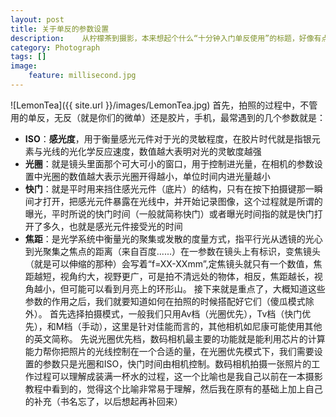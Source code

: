 ```yaml
---
layout: post
title: 关于单反的参数设置
description:    从柠檬茶到摄影，本来想起个什么“十分钟入门单反使用”的标题，好像有点烂大街......唉算了反正差不多就是这意思,虽然是菜鸡写的教程，但是保证相当易懂。
category: Photograph
tags: []
image: 
    feature: millisecond.jpg
---
```

![LemonTea]({{ site.url }}/images/LemonTea.jpg)
    首先，拍照的过程中，不管用的单反，无反（就是你们的微单）还是胶片，手机，最常遇到的几个参数就是：
- **ISO**：**感光度**，用于衡量感光元件对于光的灵敏程度，在胶片时代就是指银元素与光线的光化学反应速度，数值越大表明对光的灵敏度越强
- **光圈**：就是镜头里面那个可大可小的窗口，用于控制进光量，在相机的参数设置中光圈的数值越大表示光圈开得越小，单位时间内进光量越小
- **快门**：就是平时用来挡住感光元件（底片）的结构，只有在按下拍摄键那一瞬间才打开，把感光元件暴露在光线中，并开始记录图像，这个过程就是所谓的曝光，平时所说的快门时间（一般就简称快门）或者曝光时间指的就是快门打开了多久，也就是感光元件接受光的时间
- **焦距**：是光学系统中衡量光的聚集或发散的度量方式，指平行光从透镜的光心到光聚集之焦点的距离（来自百度......）在一参数在镜头上有标识，变焦镜头（就是可以伸缩的那种）会写着“f=XX-XXmm”,定焦镜头就只有一个数值，焦距越短，视角约大，视野更广，可是拍不清远处的物体，相反，焦距越长，视角越小，但可能可以看到月亮上的环形山。
    接下来就是重点了，大概知道这些参数的作用之后，我们就要知道如何在拍照的时候搭配好它们（傻瓜模式除外）。
    首先选择拍摄模式，一般我们只用Av档（光圈优先），Tv档（快门优先），和M档（手动），这里是针对佳能而言的，其他相机如尼康可能使用其他的英文简称。
    先说光圈优先档，数码相机最主要的功能就是能利用芯片的计算能力帮你把照片的光线控制在一个合适的量，在光圈优先模式下，我们需要设置的参数只是光圈和ISO，快门时间由相机控制。数码相机拍摄一张照片的工作过程可以理解成装满一杯水的过程，这一个比喻也是我自己以前在一本摄影教程中看到的，觉得这个比喻非常易于理解，然后我在原有的基础上加上自己的补充（书名忘了，以后想起再补回来）
